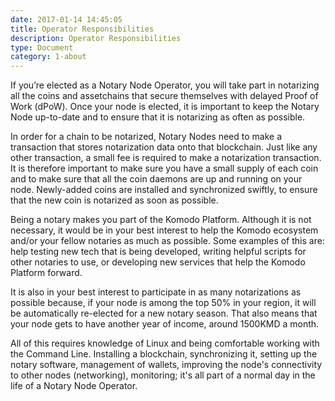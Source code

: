```yaml
---
date: 2017-01-14 14:45:05
title: Operator Responsibilities
description: Operator Responsibilities
type: Document
category: 1-about
---
```

If you’re elected as a Notary Node Operator, you will take part in notarizing all the coins and assetchains that secure themselves with delayed Proof of Work (dPoW). Once your node is elected, it is important to keep the Notary Node up-to-date and to ensure that it is notarizing as often as possible.

In order for a chain to be notarized, Notary Nodes need to make a transaction that stores notarization data onto that blockchain. Just like any other transaction, a small fee is required to make a notarization transaction. It is therefore important to make sure you have a small supply of each coin and to make sure that all the coin daemons are up and running on your node. Newly-added coins are installed and synchronized swiftly, to ensure that the new coin is notarized as soon as possible.

Being a notary makes you part of the Komodo Platform. Although it is not necessary, it would be in your best interest to help the Komodo ecosystem and/or your fellow notaries as much as possible. Some examples of this are: help testing new tech that is being developed, writing helpful scripts for other notaries to use, or developing new services that help the Komodo Platform forward.

It is also in your best interest to participate in as many notarizations as possible because, if your node is among the top 50% in your region, it will be automatically re-elected for a new notary season. That also means that your node gets to have another year of income, around 1500KMD a month.

All of this requires knowledge of Linux and being comfortable working with the Command Line. Installing a blockchain, synchronizing it, setting up the notary software, management of wallets, improving the node's connectivity to other nodes (networking), monitoring; it's all part of a normal day in the life of a Notary Node Operator.
